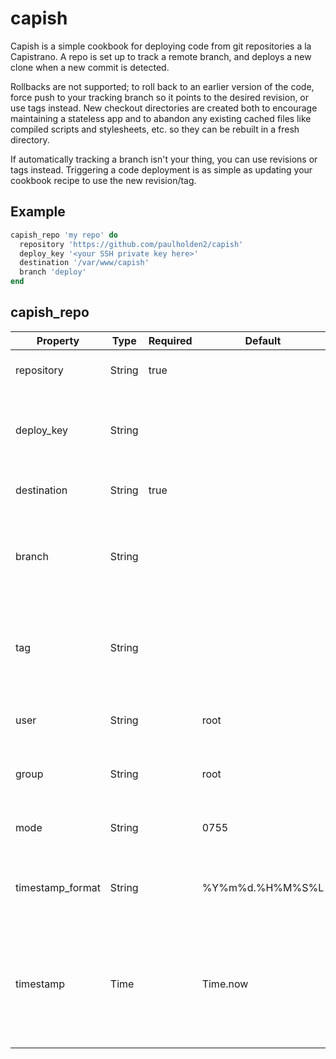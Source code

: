 # capish

Capish is a simple cookbook for deploying code from git repositories a la
Capistrano. A repo is set up to track a remote branch, and deploys a new
clone when a new commit is detected.

Rollbacks are not supported; to roll back to an earlier version
of the code, force push to your tracking branch so it points to the desired
revision, or use tags instead. New checkout directories are created both to
encourage maintaining a stateless app and to abandon any existing cached
files like compiled scripts and stylesheets, etc. so they can be rebuilt
in a fresh directory.

If automatically tracking a branch isn't your thing, you can use revisions
or tags instead. Triggering a code deployment is as simple as updating your
cookbook recipe to use the new revision/tag.

## Example

```rb
capish_repo 'my repo' do
  repository 'https://github.com/paulholden2/capish'
  deploy_key '<your SSH private key here>'
  destination '/var/www/capish'
  branch 'deploy'
end
```

## capish_repo

| Property | Type | Required | Default | Description |
|----------|------|----------|---------|-------------|
| repository | String | true | | Your remote repository's URL. |
| deploy_key | String | | | The deploy SSH key to use when accessing the repository. |
| destination | String | true | | The target directory for deployment. |
| branch | String | | | Which branch to check out. If not defined, you must define a tag. |
| tag | String | | | Which tag to check out. If not defined, you must define a branch. |
| user | String | | root | The owner of the checkout directories. |
| group | String | | root | The gruop of the checkout directories. |
| mode | String | | 0755 | The mode to assign to checkout directories. |
| timestamp_format | String | | %Y%m%d.%H%M%S%L | What format to use when creating checkout directories. |
| timestamp | Time | | Time.now | The timestamp for the deployment. Default is the moment the `:checkout` action occurs. |
